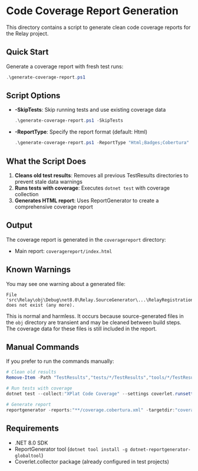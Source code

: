 # Code Coverage Report Generation

This directory contains a script to generate clean code coverage reports for the Relay project.

## Quick Start

Generate a coverage report with fresh test runs:
```powershell
.\generate-coverage-report.ps1
```

## Script Options

- **-SkipTests**: Skip running tests and use existing coverage data
  ```powershell
  .\generate-coverage-report.ps1 -SkipTests
  ```

- **-ReportType**: Specify the report format (default: Html)
  ```powershell
  .\generate-coverage-report.ps1 -ReportType "Html;Badges;Cobertura"
  ```

## What the Script Does

1. **Cleans old test results**: Removes all previous TestResults directories to prevent stale data warnings
2. **Runs tests with coverage**: Executes `dotnet test` with coverage collection
3. **Generates HTML report**: Uses ReportGenerator to create a comprehensive coverage report

## Output

The coverage report is generated in the `coveragereport` directory:
- Main report: `coveragereport/index.html`

## Known Warnings

You may see one warning about a generated file:
```
File 'src\Relay\obj\Debug\net8.0\Relay.SourceGenerator\...\RelayRegistration.g.cs' does not exist (any more).
```

This is normal and harmless. It occurs because source-generated files in the `obj` directory are transient and may be cleaned between build steps. The coverage data for these files is still included in the report.

## Manual Commands

If you prefer to run the commands manually:

```powershell
# Clean old results
Remove-Item -Path "TestResults","tests/*/TestResults","tools/*/TestResults" -Recurse -Force -ErrorAction SilentlyContinue

# Run tests with coverage
dotnet test --collect:"XPlat Code Coverage" --settings coverlet.runsettings

# Generate report
reportgenerator -reports:"**/coverage.cobertura.xml" -targetdir:"coveragereport" -reporttypes:Html
```

## Requirements

- .NET 8.0 SDK
- ReportGenerator tool (`dotnet tool install -g dotnet-reportgenerator-globaltool`)
- Coverlet.collector package (already configured in test projects)
